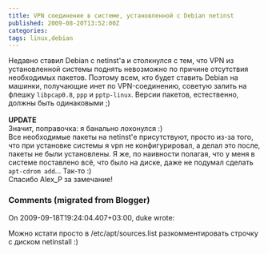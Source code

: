 ```yaml
---
title: VPN соединение в системе, установленной с Debian netinst
published: 2009-08-20T13:52:00Z
categories: 
tags: linux,debian
---
```


Недавно ставил Debian с netinst'а и столкнулся с тем, что VPN из установленной системы поднять невозможно по причине отсутствия необходимых пакетов. Поэтому всем, кто будет ставить Debian на машинки, получающие инет по VPN-соединению, советую залить на флешку <code>libpcap0.8</code>, <code>ppp</code> и <code>pptp-linux</code>. Версии пакетов, естественно, должны быть одинаковыми ;)<br /><br /><b>UPDATE</b><br />Значит, поправочка: я банально лохонулся :)<br />Все необходимые пакеты на netinst'е присутствуют, просто из-за того, что при установке системы я vpn не конфигурировал, а делал это после, пакеты не были установлены. Я же, по наивности полагая, что у меня в системе поставлено всё, что было на диске, даже не подумал сделать <code>apt-cdrom add</code>… Так-то :)<br />Спасибо Alex_P за замечание!

<h3 id='hakyll-convert-comments-title'>Comments (migrated from Blogger)</h3>
<div class='hakyll-convert-comment'>
<p class='hakyll-convert-comment-date'>On 2009-09-18T19:24:04.407+03:00, duke wrote:</p>
<p class='hakyll-convert-comment-body'>
Можно кстати просто в /etc/apt/sources.list разкомментировать строчку с диском netinstall :)
</p>
</div>



